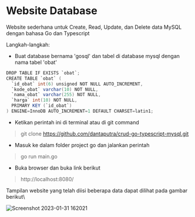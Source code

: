 # Website Database

Website sederhana untuk Create, Read, Update, dan Delete data MySQL dengan bahasa Go dan Typescript

Langkah-langkah:
- Buat database bernama 'gosql' dan tabel di database mysql dengan nama tabel 'obat'

```java
DROP TABLE IF EXISTS `obat`;
CREATE TABLE `obat` (
  `id_obat` int(6) unsigned NOT NULL AUTO_INCREMENT,
  `kode_obat` varchar(10) NOT NULL,
  `nama_obat` varchar(255) NOT NULL,
  `harga` int(10) NOT NULL,
  PRIMARY KEY (`id_obat`)
) ENGINE=InnoDB AUTO_INCREMENT=1 DEFAULT CHARSET=latin1;
```

- Ketikan perintah ini di terminal atau di git command
> git clone https://github.com/dantaputra/crud-go-typescript-mysql.git
- Masuk ke dalam folder project go dan jalankan perintah
> go run main.go
- Buka browser dan buka link berikut
> http://localhost:8080/

Tampilan website yang telah diisi beberapa data dapat dilihat pada gambar berikut\\

![Screenshot 2023-01-31 162021](https://user-images.githubusercontent.com/58434914/215720942-13cc0d57-7356-4fcd-a949-9f8dda6f217d.jpg)
